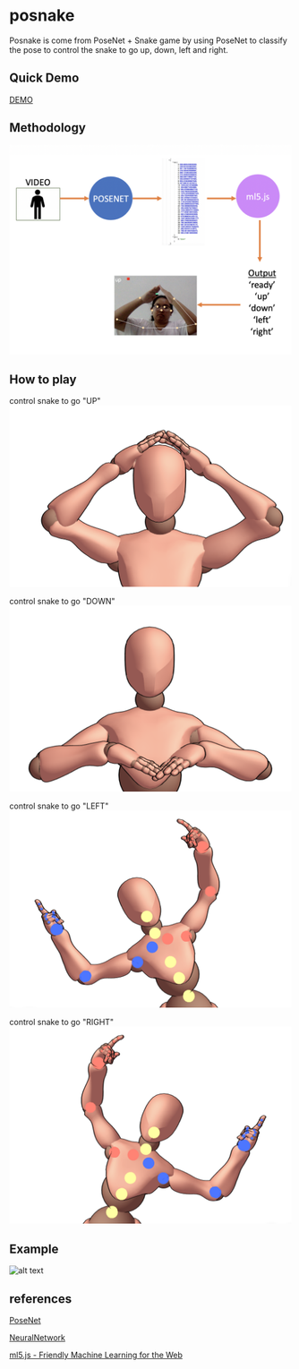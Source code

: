 # posnake
Posnake is come from PoseNet + Snake game by using PoseNet to classify the pose to control the snake to go up, down, left and right.

## Quick Demo
[DEMO](https://editor.p5js.org/kirana.th/sketches/cRZ9pmgAS)

## Methodology

![alt text](https://github.com/KiranaTh/posnake/blob/master/posnake3.0/img/methodology.png?raw=true)

## How to play

control snake to go "UP"
![alt text](https://github.com/KiranaTh/posnake/blob/master/posnake3.0/img/up.png?raw=true)

control snake to go "DOWN"
![alt text](https://github.com/KiranaTh/posnake/blob/master/posnake3.0/img/down.png?raw=true)

control snake to go "LEFT"
![alt text](https://github.com/KiranaTh/posnake/blob/master/posnake3.0/img/left.png?raw=true)

control snake to go "RIGHT"
![alt text](https://github.com/KiranaTh/posnake/blob/master/posnake3.0/img/right.png?raw=true)

## Example

![alt text](https://github.com/KiranaTh/posnake/blob/master/posnake3.0/img/how_to_play.GIF?raw=true)

## references
[PoseNet](https://learn.ml5js.org/docs/#/reference/posenet)

[NeuralNetwork](https://learn.ml5js.org/docs/#/reference/neural-network)

[ml5.js - Friendly Machine Learning for the Web](https://learn.ml5js.org/docs/#/)
